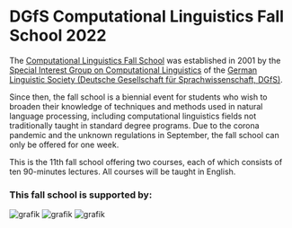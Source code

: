 # DGfS Computational Linguistics Fall School 2022
  
The [Computational Linguistics Fall School](https://dgfs.de/en/cl/fall-schools.html) was established in 2001 by the [Special Interest Group on Computational Linguistics](https://dgfs.de/en/cl/) of the [German Linguistic Society (Deutsche Gesellschaft für Sprachwissenschaft, DGfS)](https://dgfs.de/en/).

Since then, the fall school is a biennial event for students who wish to broaden their knowledge of techniques and methods used in natural language processing, including computational linguistics fields not traditionally taught in standard degree programs. Due to the corona pandemic and the unknown regulations in September, the fall school can only be offered for one week. 

This is the 11th fall school offering two courses, each of which consists of ten 90-minutes lectures. All courses will be taught in English. 

### This fall school is supported by: 
![grafik](https://user-images.githubusercontent.com/104138646/173563403-e6171321-31b9-48b6-b73e-fdf997b23a05.png)
![grafik](https://user-images.githubusercontent.com/104138646/173561040-0d641d56-abb0-47c2-85d8-f0f69c830cb5.png)
![grafik](https://user-images.githubusercontent.com/104138646/173564264-50849444-9047-4e70-b1b6-0c1f8b3e5f98.png)
